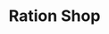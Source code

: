 ---
title: "Ration Shop"
url: /kozhikode/ration-shop-cherukulathoor-junction/
shop: Lebensmittel
---